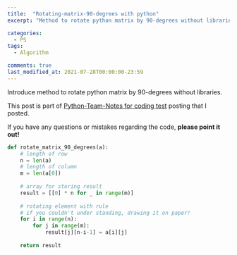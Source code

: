 ```yaml
---
title:  "Rotating-matrix-90-degrees with python"
excerpt: "Method to rotate python matrix by 90-degrees without libraries"

categories:
  - PS
tags:
  - Algorithm

comments: true
last_modified_at: 2021-07-28T00:00:00-23:59
---
```


Introduce method to rotate python matrix by 90-degrees without libraries.

This post is part of [Python-Team-Notes for coding test]() posting that I posted.

If you have any questions or mistakes regarding the code, **please point it out!**



```python
def rotate_matrix_90_degrees(a):
    # length of row
    n = len(a)
    # length of column
    m = len(a[0])
		
    # array for storing result
    result = [[0] * n for _ in range(m)]
		
    # rotating element with rule
    # if you couldn't under standing, drawing it on paper!
    for i in range(n):
        for j in range(m):
            result[j][n-i-1] = a[i][j]
		
    return result
```
